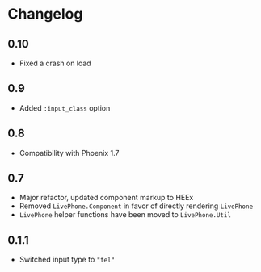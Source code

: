 # Changelog

## 0.10

  * Fixed a crash on load

## 0.9

  * Added `:input_class` option

## 0.8

  * Compatibility with Phoenix 1.7

## 0.7

  * Major refactor, updated component markup to HEEx
  * Removed `LivePhone.Component` in favor of directly rendering `LivePhone`
  * `LivePhone` helper functions have been moved to `LivePhone.Util`

## 0.1.1

  * Switched input type to `"tel"`

